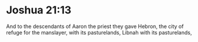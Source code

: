 # Joshua 21:13

And to the descendants of Aaron the priest they gave Hebron, the city of refuge for the manslayer, with its pasturelands, Libnah with its pasturelands,
